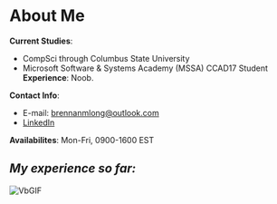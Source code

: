 # About Me
**Current Studies**: 
- CompSci through Columbus State University
- Microsoft Software & Systems Academy (MSSA) CCAD17 Student
**Experience**: Noob. 

**Contact Info**: 
- E-mail: brennanmlong@outlook.com
- [LinkedIn](https://www.linkedin.com/in/brennan-m-long)

**Availabilites**: Mon-Fri, 0900-1600 EST

## *My experience so far:*

![VbGIF](https://github.com/user-attachments/assets/794a8345-ff51-424b-896d-0dced65e7c61)

